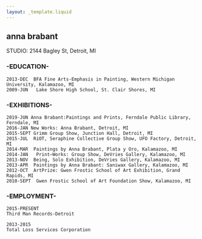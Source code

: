 ```yaml
---
layout: _template.liquid
---
```


## anna brabant

STUDIO: 2144 Bagley St,	Detroit, MI

### __-EDUCATION-__
	2013-DEC  BFA Fine Arts-Emphasis in Painting, Western Michigan University, Kalamazoo, MI 
	2009-JUN   Lake Shore High School, St. Clair Shores, MI

### __-EXHIBITIONS-__
	2019-JUN Anna Brabant:Paintings and Prints, Ferndale Public Library, Ferndale, MI
	2016-JAN New Works: Anna Brabant, Detroit, MI
	2015-SEPT Grimm Group Show, Junction Hall, Detroit, MI 
	2015-JUL  RiOT, Seraphine Collective Group Show, UFO Factory, Detroit, MI
	2014-MAR  Paintings by Anna Brabant, Plata y Oro, Kalamazoo, MI
	2014-JAN   Print—Works: Group Show, DeVries Gallery, Kalamazoo, MI
	2013-NOV  Being, Solo Exhibition, DeVries Gallery, Kalamazoo, MI
	2013-APR  Paintings by Anna Brabant: Saniwax Gallery, Kalamazoo, MI
	2012-OCT  ArtPrize: Gwen Frostic School of Art Exhibition, Grand Rapids, MI 
	2010-SEPT  Gwen Frostic School of Art Foundation Show, Kalamazoo, MI

### -EMPLOYMENT-
	2015-PRESENT
	Third Man Records-Detroit 

	2013-2015
	Total Loss Services Corporation
